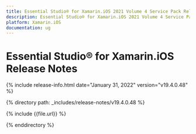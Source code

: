 ```yaml
---
title: Essential Studio® for Xamarin.iOS 2021 Volume 4 Service Pack Release Notes  
description: Essential Studio® for Xamarin.iOS 2021 Volume 4 Service Pack Release Notes  
platform: Xamarin.iOS
documentation: ug
---
```


# Essential Studio® for Xamarin.iOS  Release Notes  

{% include release-info.html date="January 31, 2022"  version="v19.4.0.48" %} 

{% directory path: _includes/release-notes/v19.4.0.48 %}

{% include {{file.url}} %}

{% enddirectory %}